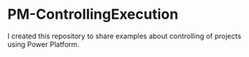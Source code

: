 # PM-ControllingExecution
I created this repository to share examples about controlling of projects using Power Platform. 
